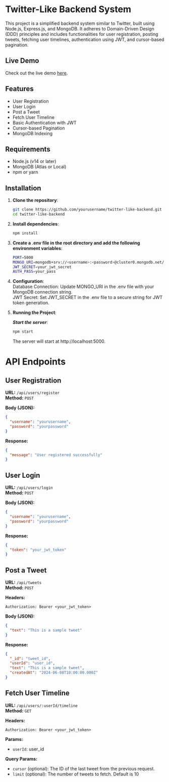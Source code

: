 # Twitter-Like Backend System

This project is a simplified backend system similar to Twitter, built using Node.js, Express.js, and MongoDB. It adheres to Domain-Driven Design (DDD) principles and includes functionalities for user registration, posting tweets, fetching user timelines, authentication using JWT, and cursor-based pagination.

## Live Demo

Check out the live demo [here](https://healthflex.vercel.app/).

## Features

- User Registration
- User Login
- Post a Tweet
- Fetch User Timeline
- Basic Authentication with JWT
- Cursor-based Pagination
- MongoDB Indexing

## Requirements

- Node.js (v14 or later)
- MongoDB (Atlas or Local)
- npm or yarn

## Installation

1. **Clone the repository**:

   ```bash
   git clone https://github.com/yourusername/twitter-like-backend.git
   cd twitter-like-backend
   ```

2. **Install dependencies**:

   ```bash
   npm install
   ```

3. **Create a .env file in the root directory and add the following environment variables**:

   ```bash
   PORT=5000
   MONGO_URI=mongodb+srv://<username>:<password>@cluster0.mongodb.net/?retryWrites=true&w=majority&appName=twitter-simplified
   JWT_SECRET=your_jwt_secret
   AUTH_PASS=your_pass
   ```

4. **Configuration**:<br/>
   Database Connection: Update MONGO_URI in the .env file with your MongoDB connection string. <br/>
   JWT Secret: Set JWT_SECRET in the .env file to a secure string for JWT token generation.<br/>

5. **Running the Project**:

   **_Start the server_**:

   ```bash
   npm start
   ```

   The server will start at http://localhost:5000.

# API Endpoints

## User Registration

**URL:** `/api/users/register`  
**Method:** `POST`

**Body (JSON):**

```json
{
  "username": "yourusername",
  "password": "yourpassword"
}
```

**Response:**

```json
{
  "message": "User registered successfully"
}
```

## User Login

**URL:** `/api/users/login`  
**Method:** `POST`

**Body (JSON):**

```json
{
  "username": "yourusername",
  "password": "yourpassword"
}
```

**Response:**

```json
{
  "token": "your_jwt_token"
}
```

## Post a Tweet

**URL:** `/api/tweets`  
**Method:** `POST`

**Headers:**

```
Authorization: Bearer <your_jwt_token>
```

**Body (JSON):**

```json
{
  "text": "This is a sample tweet"
}
```

**Response:**

```json
{
  "_id": "tweet_id",
  "userId": "user_id",
  "text": "This is a sample tweet",
  "createdAt": "2024-06-08T10:00:00.000Z"
}
```

## Fetch User Timeline

**URL:** `/api/users/:userId/timeline`  
**Method:** `GET`

**Headers:**

```
Authorization: Bearer <your_jwt_token>
```

**Params:**

- `userId`: user_id

**Query Params:**

- `cursor` (optional): The ID of the last tweet from the previous request.
- `limit` (optional): The number of tweets to fetch. Default is 10
